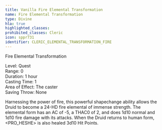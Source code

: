 ```yaml
---
title: Vanilla Fire Elemental Transformation
name: Fire Elemental Transformation
type: Divine
hla: true
highlighted_classes: 
prohibited_classes: Cleric
icon: sppr731
identifier: CLERIC_ELEMENTAL_TRANSFORMATION_FIRE
---
```

Fire Elemental Transformation  
  
Level: Quest  
Range: 0  
Duration: 1 hour  
Casting Time: 1  
Area of Effect: The caster  
Saving Throw: None  
  
Harnessing the power of fire, this powerful shapechange ability allows the Druid to become a 24-HD fire elemental of immense strength. The elemental form has an AC of -5, a THAC0 of 2, and does 1d10 normal and 1d10 fire damage with its attacks. When the Druid returns to human form, &lt;PRO_HESHE&gt; is also healed 3d10 Hit Points.  
